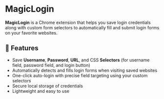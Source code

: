 # MagicLogin

**MagicLogin** is a Chrome extension that helps you save login credentials along with custom form selectors to automatically fill and submit login forms on your favorite websites.

## 🚀 Features

- Save **Username**, **Password**, **URL**, and CSS **Selectors** (for username field, password field, and login button)
- Automatically detects and fills login forms when visiting saved websites
- One-click auto-login with precise field targeting using your custom selectors
- Secure local storage of credentials
- Lightweight and easy to use
